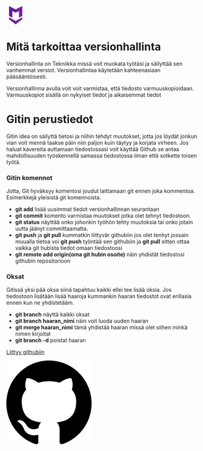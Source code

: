 ![alt text](https://github.com/adam-p/markdown-here/raw/master/src/common/images/icon48.png "mina")
# Mitä tarkoittaa versionhallinta #

Versionhallinta on Tekniikka missä voit muokata työtäsi ja säilyttää sen vanhemmat versiot.
Versionhallintaa käytetään kahteenasiaan pääsääntöisesti.

Versionhallinna avulla voit voit varmistaa, että tiedosto varmuuskopioidaan. Varmuuskopiot sisällä on nykyiset tiedot ja aikaisemmat tiedot

# Gitin perustiedot #
Gitin idea on säilyttä tietosi ja niihin tehdyt muutokset, jotta jos löydät jonkun vian voit mennä taakse päin niin paljon kuin täytyy ja korjata virheen.
Jos haluat kavereita auttamaan tiedostossasi voit käyttää Github se antaa mahdollisuuden työskennellä samassa tiedostossa ilman että sotkette toisen työtä.

### Gitin komennot ###
Jotta, Git hyväksyy komentosi joudut laittamaan git ennen joka kommentoa.
Esimerkkejä yleisistä git komennoista.
- **git add** lisää uusimmat tiedot versionhallinnan seurantaan
- **git commit** komento varmistaa muutokset jotka olet tehnyt tiedostoon.
- **git status** näyttää onko johonkin työhön tehty muutoksia tai onko jotain uutta jäänyt committaamatta.
- **git push** ja **git pull** kummatkin liittyvär githubiin jos olet tenhyt jossain muualla tietoa voi **git push** työntää sen githubiin ja **git pull** sitten ottaa vaikka git hubista tiedot omaan tiedostoosi
- **git remote add origin(oma git hubin osoite)** näin yhdistät tiedostosi githubin repositorioon


### Oksat ###
Gitissä yksi pää oksa siinä tapahtuu kaikki ellei tee lisää oksia. Jos tiedostoon lisätään lisää haaroja kummankin haaran tiedostot ovat erillasia ennen kun ne yhdistetääm.
- **git branch** näyttä kaikki oksat
- **git branch haaran_nimi** näin voit luoda uuden haaran
- **git merge haaran_nimi** tämä yhdistää haaran missä olet siihen minkä nimen kirjoitat
- **git branch -d** poistat haaran


[Liittyy githubiin](https://youtu.be/zvTWi0eAybk "ei liity githubiin")

![bithug](/github.png)




